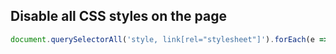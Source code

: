 ## Disable all CSS styles on the page

```js
document.querySelectorAll('style, link[rel="stylesheet"]').forEach(e => e.remove());
```